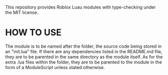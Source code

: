 This repository provides Roblox Luau modules with type-checking under the MIT license.
# HOW TO USE
The module is to be named after the folder, the source code being stored in an "init.lua" file.
If there are any dependencies listed in the README.md file, they are to be parented in the same directory as the module itself.
As for the extra .lua files within the folder, they are to be parented to the module in the form of a ModuleScript unless stated otherwise.